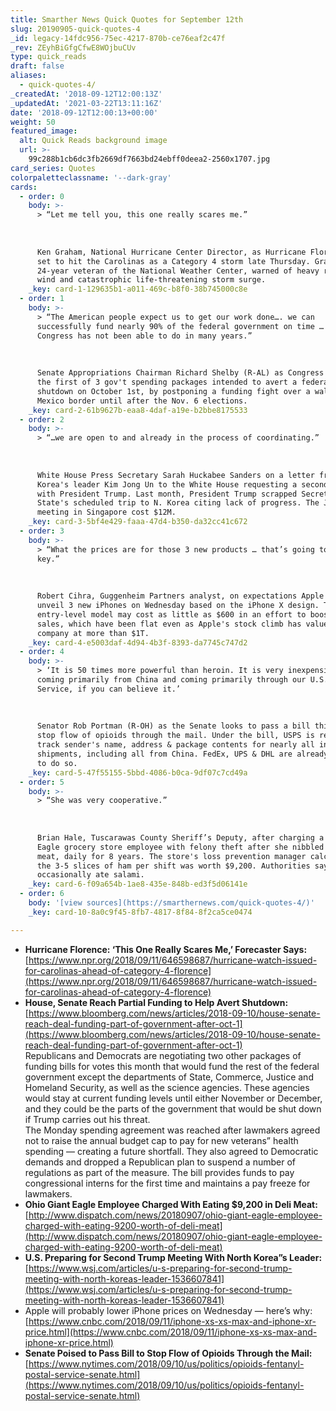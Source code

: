 ```yaml
---
title: Smarther News Quick Quotes for September 12th
slug: 20190905-quick-quotes-4
_id: legacy-14fdc956-75ec-4217-870b-ce76eaf2c47f
_rev: ZEyhBiGfgCfwE8WOjbuCUv
type: quick_reads
draft: false
aliases:
  - quick-quotes-4/
_createdAt: '2018-09-12T12:00:13Z'
_updatedAt: '2021-03-22T13:11:16Z'
date: '2018-09-12T12:00:13+00:00'
weight: 50
featured_image:
  alt: Quick Reads background image
  url: >-
    99c288b1cb6dc3fb2669df7663bd24ebff0deea2-2560x1707.jpg
card_series: Quotes
colorpaletteclassname: '--dark-gray'
cards:
  - order: 0
    body: >-
      > “Let me tell you, this one really scares me.”  
        
        
        
      Ken Graham, National Hurricane Center Director, as Hurricane Florence is
      set to hit the Carolinas as a Category 4 storm late Thursday. Graham, a
      24-year veteran of the National Weather Center, warned of heavy rain, high
      wind and catastrophic life-threatening storm surge.
    _key: card-1-129635b1-a011-469c-b8f0-38b745000c8e
  - order: 1
    body: >-
      > “The American people expect us to get our work done…. we can
      successfully fund nearly 90% of the federal government on time … something
      Congress has not been able to do in many years.”  
        
        
        
      Senate Appropriations Chairman Richard Shelby (R-AL) as Congress reaches
      the first of 3 gov't spending packages intended to avert a federal
      shutdown on October 1st, by postponing a funding fight over a wall at the
      Mexico border until after the Nov. 6 elections.
    _key: card-2-61b9627b-eaa8-4daf-a19e-b2bbe8175533
  - order: 2
    body: >-
      > “…we are open to and already in the process of coordinating.”  
        
        
        
      White House Press Secretary Sarah Huckabee Sanders on a letter from North
      Korea's leader Kim Jong Un to the White House requesting a second meeting
      with President Trump. Last month, President Trump scrapped Secretary of
      State's scheduled trip to N. Korea citing lack of progress. The June
      meeting in Singapore cost $12M.
    _key: card-3-5bf4e429-faaa-47d4-b350-da32cc41c672
  - order: 3
    body: >-
      > “What the prices are for those 3 new products … that’s going to be the
      key.”  
        
        
        
      Robert Cihra, Guggenheim Partners analyst, on expectations Apple will
      unveil 3 new iPhones on Wednesday based on the iPhone X design. The
      entry-level model may cost as little as $600 in an effort to boost iPhone
      sales, which have been flat even as Apple's stock climb has valued the
      company at more than $1T.
    _key: card-4-e5003daf-4d94-4b3f-8393-da7745c747d2
  - order: 4
    body: >-
      > ‘It is 50 times more powerful than heroin. It is very inexpensive. It is
      coming primarily from China and coming primarily through our U.S. Postal
      Service, if you can believe it.’  
        
        
        
      Senator Rob Portman (R-OH) as the Senate looks to pass a bill this week to
      stop flow of opioids through the mail. Under the bill, USPS is required to
      track sender's name, address & package contents for nearly all int'l mail
      shipments, including all from China. FedEx, UPS & DHL are already required
      to do so.
    _key: card-5-47f55155-5bbd-4086-b0ca-9df07c7cd49a
  - order: 5
    body: >-
      > “She was very cooperative.”  
        
        
        
      Brian Hale, Tuscarawas County Sheriff’s Deputy, after charging a Giant
      Eagle grocery store employee with felony theft after she nibbled on deli
      meat, daily for 8 years. The store's loss prevention manager calculated
      the 3-5 slices of ham per shift was worth $9,200. Authorities say she also
      occasionally ate salami.
    _key: card-6-f09a654b-1ae8-435e-848b-ed3f5d06141e
  - order: 6
    body: '[view sources](https://smarthernews.com/quick-quotes-4/)'
    _key: card-10-8a0c9f45-8fb7-4817-8f84-8f2ca5ce0474

---
```

* **Hurricane Florence: ‘This One Really Scares Me,’ Forecaster Says:**  
[https://www.npr.org/2018/09/11/646598687/hurricane-watch-issued-for-carolinas-ahead-of-category-4-florence](https://www.npr.org/2018/09/11/646598687/hurricane-watch-issued-for-carolinas-ahead-of-category-4-florence)
* **House, Senate Reach Partial Funding to Help Avert Shutdown:**  
[https://www.bloomberg.com/news/articles/2018-09-10/house-senate-reach-deal-funding-part-of-government-after-oct-1](https://www.bloomberg.com/news/articles/2018-09-10/house-senate-reach-deal-funding-part-of-government-after-oct-1)  
Republicans and Democrats are negotiating two other packages of funding bills for votes this month that would fund the rest of the federal government except the departments of State, Commerce, Justice and Homeland Security, as well as the science agencies. These agencies would stay at current funding levels until either November or December, and they could be the parts of the government that would be shut down if Trump carries out his threat.  
The Monday spending agreement was reached after lawmakers agreed not to raise the annual budget cap to pay for new veterans” health spending — creating a future shortfall. They also agreed to Democratic demands and dropped a Republican plan to suspend a number of regulations as part of the measure. The bill provides funds to pay congressional interns for the first time and maintains a pay freeze for lawmakers.
* **Ohio Giant Eagle Employee Charged With Eating $9,200 in Deli Meat:**  
[http://www.dispatch.com/news/20180907/ohio-giant-eagle-employee-charged-with-eating-9200-worth-of-deli-meat](http://www.dispatch.com/news/20180907/ohio-giant-eagle-employee-charged-with-eating-9200-worth-of-deli-meat)
* **U.S. Preparing for Second Trump Meeting With North Korea”s Leader:**  
[https://www.wsj.com/articles/u-s-preparing-for-second-trump-meeting-with-north-koreas-leader-1536607841](https://www.wsj.com/articles/u-s-preparing-for-second-trump-meeting-with-north-koreas-leader-1536607841)
* Apple will probably lower iPhone prices on Wednesday — here’s why:  
[https://www.cnbc.com/2018/09/11/iphone-xs-xs-max-and-iphone-xr-price.html](https://www.cnbc.com/2018/09/11/iphone-xs-xs-max-and-iphone-xr-price.html)
* **Senate Poised to Pass Bill to Stop Flow of Opioids Through the Mail:**  
[https://www.nytimes.com/2018/09/10/us/politics/opioids-fentanyl-postal-service-senate.html](https://www.nytimes.com/2018/09/10/us/politics/opioids-fentanyl-postal-service-senate.html)